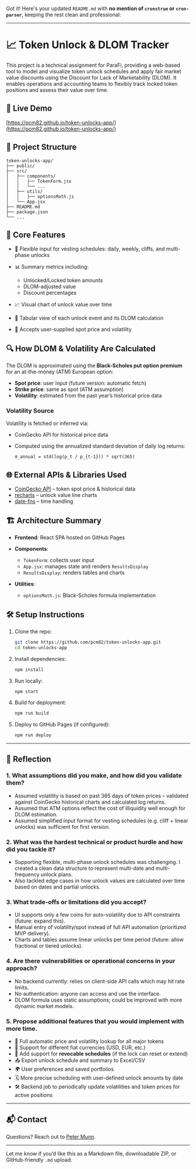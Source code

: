 Got it! Here's your updated `README.md` with **no mention of `cronstrue` or `cron-parser`**, keeping the rest clean and professional:

---

# 📈 Token Unlock & DLOM Tracker

This project is a technical assignment for ParaFi, providing a web-based tool to model and visualize token unlock schedules and apply fair market value discounts using the Discount for Lack of Marketability (DLOM). It enables operations and accounting teams to flexibly track locked token positions and assess their value over time.

## 🚀 Live Demo

[https://pcm82.github.io/token-unlocks-app/](https://pcm82.github.io/token-unlocks-app/)

## 📁 Project Structure

```
token-unlocks-app/
├── public/
├── src/
│   ├── components/
│   │   ├── TokenForm.jsx
│   │   └── ...
│   ├── utils/
│   │   ├── optionsMath.js
│   └── App.jsx
├── README.md
├── package.json
└── ...
```

## 🧠 Core Features

* 📅 Flexible input for vesting schedules: daily, weekly, cliffs, and multi-phase unlocks
* 📊 Summary metrics including:

  * Unlocked/Locked token amounts
  * DLOM-adjusted value
  * Discount percentages
* 📈 Visual chart of unlock value over time
* 📝 Tabular view of each unlock event and its DLOM calculation
* 💱 Accepts user-supplied spot price and volatility

## 🔍 How DLOM & Volatility Are Calculated

The DLOM is approximated using the **Black-Scholes put option premium** for an at-the-money (ATM) European option:

* **Spot price**: user input (future version: automatic fetch)
* **Strike price**: same as spot (ATM assumption)
* **Volatility**: estimated from the past year’s historical price data

### Volatility Source

Volatility is fetched or inferred via:

* CoinGecko API for historical price data
* Computed using the annualized standard deviation of daily log returns:

  ```
  σ_annual = std(log(p_t / p_{t-1})) * sqrt(365)
  ```

## 🌐 External APIs & Libraries Used

* [CoinGecko API](https://www.coingecko.com/en/api) – token spot price & historical data
* [recharts](https://recharts.org/en-US/) – unlock value line charts
* [date-fns](https://date-fns.org/) – time handling

## 🏗️ Architecture Summary

* **Frontend**: React SPA hosted on GitHub Pages
* **Components**:

  * `TokenForm`: collects user input
  * `App.jsx`: manages state and renders `ResultsDisplay`
  * `ResultsDisplay`: renders tables and charts
* **Utilities**:

  * `optionsMath.js`: Black-Scholes formula implementation

## 🛠️ Setup Instructions

1. Clone the repo:

   ```bash
   git clone https://github.com/pcm82/token-unlocks-app.git
   cd token-unlocks-app
   ```

2. Install dependencies:

   ```bash
   npm install
   ```

3. Run locally:

   ```bash
   npm start
   ```

4. Build for deployment:

   ```bash
   npm run build
   ```

5. Deploy to GitHub Pages (if configured):

   ```bash
   npm run deploy
   ```

---

## 🤔 Reflection

### 1. **What assumptions did you make, and how did you validate them?**

* Assumed volatility is based on past 365 days of token prices – validated against CoinGecko historical charts and calculated log returns.
* Assumed that ATM options reflect the cost of illiquidity well enough for DLOM estimation.
* Assumed simplified input format for vesting schedules (e.g. cliff + linear unlocks) was sufficient for first version.

### 2. **What was the hardest technical or product hurdle and how did you tackle it?**

* Supporting flexible, multi-phase unlock schedules was challenging. I created a clean data structure to represent multi-date and multi-frequency unlock plans.
* Also tackled edge cases in how unlock values are calculated over time based on dates and partial unlocks.

### 3. **What trade‑offs or limitations did you accept?**

* UI supports only a few coins for auto-volatility due to API constraints (future: expand this).
* Manual entry of volatility/spot instead of full API automation (prioritized MVP delivery).
* Charts and tables assume linear unlocks per time period (future: allow fractional or tiered unlocks).

### 4. **Are there vulnerabilities or operational concerns in your approach?**

* No backend currently: relies on client-side API calls which may hit rate limits.
* No authentication: anyone can access and use the interface.
* DLOM formula uses static assumptions; could be improved with more dynamic market models.

### 5. **Propose additional features that you would implement with more time.**

* 🧠 Full automatic price and volatility lookup for all major tokens
* 💸 Support for different fiat currencies (USD, EUR, etc.)
* 🔁 Add support for **revocable schedules** (if the lock can reset or extend)
* 📤 Export unlock schedule and summary to Excel/CSV
* 🌍 User preferences and saved portfolios
* 🗓️ More precise scheduling with user-defined unlock amounts by date
* 🛠️ Backend job to periodically update volatilities and token prices for active positions

---

## 📬 Contact

Questions? Reach out to [Peter Munn](https://github.com/pcm82).

---

Let me know if you’d like this as a Markdown file, downloadable ZIP, or GitHub-friendly `.md` upload.
